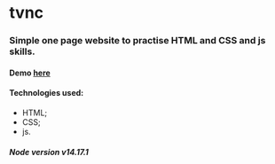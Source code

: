 # tvnc

###  Simple one page website to practise HTML and CSS and js skills.

#### Demo [here](https://glavsoft.github.io/form-for-MightyViewer/dist/embedded-form-for-MightyViewer.html)

####  Technologies used:
-  HTML;
-  CSS;
-  js.

#####  Node version v14.17.1
```
